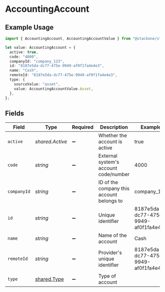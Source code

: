 # AccountingAccount

## Example Usage

```typescript
import { AccountingAccount, AccountingAccountValue } from "@stackone/stackone-client-ts/sdk/models/shared";

let value: AccountingAccount = {
  active: true,
  code: "4000",
  companyId: "company_123",
  id: "8187e5da-dc77-475e-9949-af0f1fa4e4e3",
  name: "Cash",
  remoteId: "8187e5da-dc77-475e-9949-af0f1fa4e4e3",
  type: {
    sourceValue: "asset",
    value: AccountingAccountValue.Asset,
  },
};
```

## Fields

| Field                                             | Type                                              | Required                                          | Description                                       | Example                                           |
| ------------------------------------------------- | ------------------------------------------------- | ------------------------------------------------- | ------------------------------------------------- | ------------------------------------------------- |
| `active`                                          | *shared.Active*                                   | :heavy_minus_sign:                                | Whether the account is active                     | true                                              |
| `code`                                            | *string*                                          | :heavy_minus_sign:                                | External system's account code/number             | 4000                                              |
| `companyId`                                       | *string*                                          | :heavy_minus_sign:                                | ID of the company this account belongs to         | company_123                                       |
| `id`                                              | *string*                                          | :heavy_minus_sign:                                | Unique identifier                                 | 8187e5da-dc77-475e-9949-af0f1fa4e4e3              |
| `name`                                            | *string*                                          | :heavy_minus_sign:                                | Name of the account                               | Cash                                              |
| `remoteId`                                        | *string*                                          | :heavy_minus_sign:                                | Provider's unique identifier                      | 8187e5da-dc77-475e-9949-af0f1fa4e4e3              |
| `type`                                            | [shared.Type](../../../sdk/models/shared/type.md) | :heavy_minus_sign:                                | Type of account                                   |                                                   |
